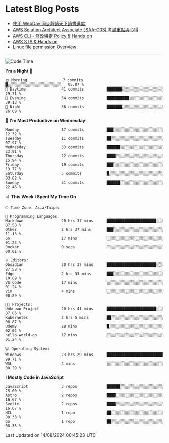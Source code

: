 # Latest Blog Posts
<!-- BLOG-POST-LIST:START -->
- [使用 WebDav 同步靜讀天下讀書進度](https://blog.vinny987.xyz/blog/2024/use-webdav-to-sync-reading-progress-on-moon-app/)
- [AWS Solution Architect Associate &lpar;SAA-C03&rpar; 考試重點與心得](https://blog.vinny987.xyz/blog/2024/key-points-and-insights-on-the-aws-solution-architect-associate-saa-c03-exam/)
- [AWS CLI - 修改特定 Policy &amp; Hands on](https://blog.vinny987.xyz/blog/2024/aws-cli-modify-a-specific-policy-hands-on/)
- [AWS STS &amp; Hands on](https://blog.vinny987.xyz/blog/2024/aws-sts-hands-on/)
- [Linux file permission Overview](https://blog.vinny987.xyz/blog/2024/linux-file-permission-overview/)
<!-- BLOG-POST-LIST:END -->

---

<!--START_SECTION:waka-->
![Code Time](http://img.shields.io/badge/Code%20Time-343%20hrs%204%20mins-blue)

**I'm a Night 🦉** 

```text
🌞 Morning                7 commits           █░░░░░░░░░░░░░░░░░░░░░░░░   05.07 % 
🌆 Daytime                41 commits          ███████░░░░░░░░░░░░░░░░░░   29.71 % 
🌃 Evening                54 commits          ██████████░░░░░░░░░░░░░░░   39.13 % 
🌙 Night                  36 commits          ███████░░░░░░░░░░░░░░░░░░   26.09 % 
```
📅 **I'm Most Productive on Wednesday** 

```text
Monday                   17 commits          ███░░░░░░░░░░░░░░░░░░░░░░   12.32 % 
Tuesday                  11 commits          ██░░░░░░░░░░░░░░░░░░░░░░░   07.97 % 
Wednesday                33 commits          ██████░░░░░░░░░░░░░░░░░░░   23.91 % 
Thursday                 22 commits          ████░░░░░░░░░░░░░░░░░░░░░   15.94 % 
Friday                   19 commits          ███░░░░░░░░░░░░░░░░░░░░░░   13.77 % 
Saturday                 5 commits           █░░░░░░░░░░░░░░░░░░░░░░░░   03.62 % 
Sunday                   31 commits          ██████░░░░░░░░░░░░░░░░░░░   22.46 % 
```


📊 **This Week I Spent My Time On** 

```text
🕑︎ Time Zone: Asia/Taipei

💬 Programming Languages: 
Markdown                 20 hrs 37 mins      ██████████████████████░░░   87.58 % 
Other                    2 hrs 37 mins       ███░░░░░░░░░░░░░░░░░░░░░░   11.18 % 
Go                       17 mins             ░░░░░░░░░░░░░░░░░░░░░░░░░   01.23 % 
Docker                   0 secs              ░░░░░░░░░░░░░░░░░░░░░░░░░   00.01 % 

🔥 Editors: 
Obsidian                 20 hrs 37 mins      ██████████████████████░░░   87.58 % 
Edge                     2 hrs 33 mins       ███░░░░░░░░░░░░░░░░░░░░░░   10.89 % 
VS Code                  17 mins             ░░░░░░░░░░░░░░░░░░░░░░░░░   01.24 % 
Vim                      4 mins              ░░░░░░░░░░░░░░░░░░░░░░░░░   00.29 % 

🐱‍💻 Projects: 
Unknown Project          20 hrs 41 mins      ██████████████████████░░░   87.86 % 
Kubernetes               2 hrs 5 mins        ██░░░░░░░░░░░░░░░░░░░░░░░   08.87 % 
Udemy                    28 mins             █░░░░░░░░░░░░░░░░░░░░░░░░   02.02 % 
hello-world-go           17 mins             ░░░░░░░░░░░░░░░░░░░░░░░░░   01.24 % 

💻 Operating System: 
Windows                  23 hrs 29 mins      █████████████████████████   99.71 % 
WSL                      4 mins              ░░░░░░░░░░░░░░░░░░░░░░░░░   00.29 % 
```

**I Mostly Code in JavaScript** 

```text
JavaScript               3 repos             ██████░░░░░░░░░░░░░░░░░░░   25.00 % 
Astro                    2 repos             ████░░░░░░░░░░░░░░░░░░░░░   16.67 % 
Svelte                   2 repos             ████░░░░░░░░░░░░░░░░░░░░░   16.67 % 
HCL                      1 repo              ██░░░░░░░░░░░░░░░░░░░░░░░   08.33 % 
Go                       1 repo              ██░░░░░░░░░░░░░░░░░░░░░░░   08.33 % 
```




 Last Updated on 14/08/2024 00:45:23 UTC
<!--END_SECTION:waka-->

<!--
**vincent97277/vincent97277** is a ✨ _special_ ✨ repository because its `README.md` (this file) appears on your GitHub profile.

Here are some ideas to get you started:

- 🔭 I’m currently working on ...
- 🌱 I’m currently learning ...
- 👯 I’m looking to collaborate on ...
- 🤔 I’m looking for help with ...
- 💬 Ask me about ...
- 📫 How to reach me: ...
- 😄 Pronouns: ...
- ⚡ Fun fact: ...
-->
